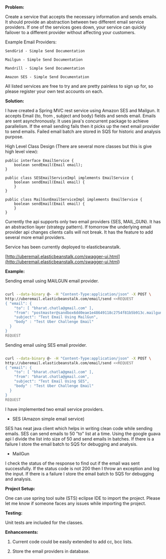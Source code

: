 **Problem:**

Create a service that accepts the necessary information and sends emails. It should provide an abstraction between two different email service providers. If one of the services goes down, your service can quickly failover to a different provider without affecting your customers.

Example Email Providers:

    SendGrid - Simple Send Documentation

    Mailgun - Simple Send Documentation

    Mandrill - Simple Send Documentation

    Amazon SES - Simple Send Documentation

All listed services are free to try and are pretty painless to sign up for, so please register your own test accounts on each.

**Solution:**

I have created a Spring MVC rest service using Amazon SES and Mailgun. It accepts Email {to, from , subject and body} fields and sends email. Emails are sent asynchronously. It uses java's concurrent package to achieve parallelism. If the email sending fails then it picks up the next email provider to send emails. Failed email batch are stored in SQS for historic and analysis purpose.

High Level Class Design (There are several more classes but this is give high level view):

```code
public interface EmailService {
    boolean sendEmail(Email email);
}

public class SESEmailServiceImpl implements EmailService {
	boolean sendEmail(Email email) {
	}
}

public class MailGunEmailServiceImpl implements EmailService {
	boolean sendEmail(Email email) {
	}
}
```
Currently the api supports only two email providers {SES, MAIL_GUN}. It has an abstraction layer (strategy pattern). If tomorrow the underlying email provider api changes clients calls will not break. It has the feature to add several more email providers. 

Service has been currently deployed to elasticbeanstalk.

[http://uberemail.elasticbeanstalk.com/swagger-ui.html](<http://uberemail.elasticbeanstalk.com/swagger-ui.html>)

**Example:**

Sending email using MAILGUN email provider.

``` bash

curl --data-binary @- -H "Content-Type:application/json" -X POST \
http://uberemail.elasticbeanstalk.com/email/send <<REQUEST
{ "email": {
    "to": [ "bharat.chatla@gmail.com" ],
    "from": "postmaster@sandbox6dd0eae1e48649118c2754f81b5b913c.mailgun.org",
    "subject": "Test Email Using MailGun",
    "body" : "Test Uber Challenge Email"
  }
}
REQUEST
```

Sending email using SES email provider.

``` bash

curl --data-binary @- -H "Content-Type:application/json" -X POST \
http://uberemail.elasticbeanstalk.com/email/send <<REQUEST
{ "email": {
    "to": [ "bharat.chatla@gmail.com" ],
    "from": "bharat.chatla@gmail.com",
    "subject": "Test Email Using SES",
    "body" : "Test Uber Challenge Email"
  }
}
REQUEST
```

I have implemented two email service providers.

* SES (Amazon simple email service)

SES has neat java client which helps in writing clean code while sending emails. SES can send emails to 50 "to" list at a time. Using the google guava api I divide the list into size of 50 and send emails in batches. If there is a failure I store the email batch to SQS for debugging and analysis.

* MailGun

I check the status of the response to find out if the email was sent successfully. If the status code is not 200 then I throw an exception and log the input. If there is a failure I store the email batch to SQS for debugging and analysis.

**Project Setup:**

One can use spring tool suite (STS) eclipse IDE to import the project. Please let me know if someone faces any issues while importing the project.

**Testing:**

Unit tests are included for the classes.

**Enhancements:**

1.	Current code could be easily extended to add cc, bcc lists.

2.	Store the email providers in database.
